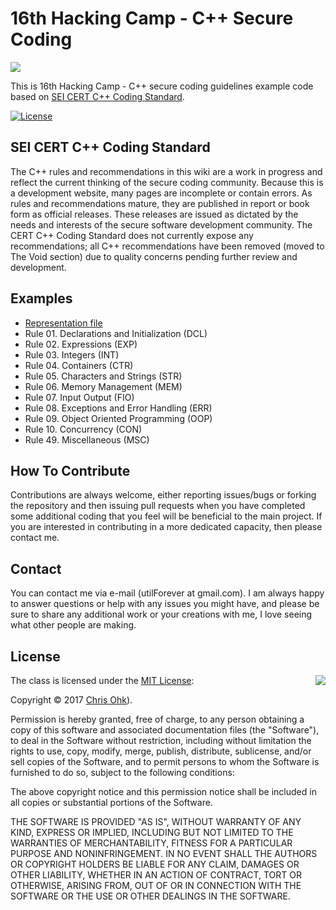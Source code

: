 # 16th Hacking Camp - C++ Secure Coding

<img src="https://github.com/utilForever/16thHackingCamp-CppSecureCoding/blob/master/Logo.png" align="center" />

This is 16th Hacking Camp - C++ secure coding guidelines example code based on [SEI CERT C++ Coding Standard](https://www.securecoding.cert.org/confluence/pages/viewpage.action?pageId=637).

[![License](https://img.shields.io/badge/Licence-MIT-blue.svg)](https://github.com/utilForever/CubbyFlow/blob/master/LICENSE)

## SEI CERT C++ Coding Standard

The C++ rules and recommendations in this wiki are a work in progress and reflect the current thinking of the secure coding community. Because this is a development website, many pages are incomplete or contain errors. As rules and recommendations mature, they are published in report or book form as official releases. These releases are issued as dictated by the needs and interests of the secure software development community.
The CERT C++ Coding Standard does not currently expose any recommendations; all C++ recommendations have been removed (moved to The Void section) due to quality concerns pending further review and development.

## Examples

- [Representation file](https://github.com/utilForever/16thHackingCamp-CppSecureCoding/blob/master/C%2B%2B%20Secure%20Coding%20Guide.pdf)
- Rule 01. Declarations and Initialization (DCL)
- Rule 02. Expressions (EXP)
- Rule 03. Integers (INT)
- Rule 04. Containers (CTR)
- Rule 05. Characters and Strings (STR)
- Rule 06. Memory Management (MEM)
- Rule 07. Input Output (FIO)
- Rule 08. Exceptions and Error Handling (ERR)
- Rule 09. Object Oriented Programming (OOP)
- Rule 10. Concurrency (CON)
- Rule 49. Miscellaneous (MSC)

## How To Contribute

Contributions are always welcome, either reporting issues/bugs or forking the repository and then issuing pull requests when you have completed some additional coding that you feel will be beneficial to the main project. If you are interested in contributing in a more dedicated capacity, then please contact me.

## Contact

You can contact me via e-mail (utilForever at gmail.com). I am always happy to answer questions or help with any issues you might have, and please be sure to share any additional work or your creations with me, I love seeing what other people are making.

## License

<img align="right" src="http://opensource.org/trademarks/opensource/OSI-Approved-License-100x137.png">

The class is licensed under the [MIT License](http://opensource.org/licenses/MIT):

Copyright &copy; 2017 [Chris Ohk](http://www.github.com/utilForever)).

Permission is hereby granted, free of charge, to any person obtaining a copy of this software and associated documentation files (the "Software"), to deal in the Software without restriction, including without limitation the rights to use, copy, modify, merge, publish, distribute, sublicense, and/or sell copies of the Software, and to permit persons to whom the Software is furnished to do so, subject to the following conditions:

The above copyright notice and this permission notice shall be included in all copies or substantial portions of the Software.

THE SOFTWARE IS PROVIDED "AS IS", WITHOUT WARRANTY OF ANY KIND, EXPRESS OR IMPLIED, INCLUDING BUT NOT LIMITED TO THE WARRANTIES OF MERCHANTABILITY, FITNESS FOR A PARTICULAR PURPOSE AND NONINFRINGEMENT. IN NO EVENT SHALL THE AUTHORS OR COPYRIGHT HOLDERS BE LIABLE FOR ANY CLAIM, DAMAGES OR OTHER LIABILITY, WHETHER IN AN ACTION OF CONTRACT, TORT OR OTHERWISE, ARISING FROM, OUT OF OR IN CONNECTION WITH THE SOFTWARE OR THE USE OR OTHER DEALINGS IN THE SOFTWARE.